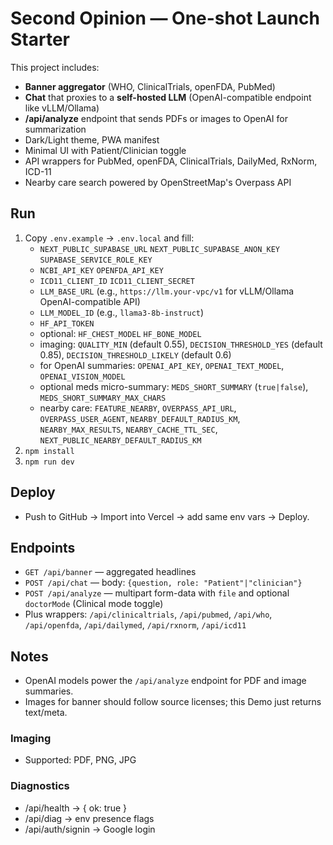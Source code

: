 # Second Opinion — One-shot Launch Starter

This project includes:
- **Banner aggregator** (WHO, ClinicalTrials, openFDA, PubMed)
- **Chat** that proxies to a **self-hosted LLM** (OpenAI-compatible endpoint like vLLM/Ollama)
- **/api/analyze** endpoint that sends PDFs or images to OpenAI for summarization
- Dark/Light theme, PWA manifest
- Minimal UI with Patient/Clinician toggle
- API wrappers for PubMed, openFDA, ClinicalTrials, DailyMed, RxNorm, ICD-11
- Nearby care search powered by OpenStreetMap's Overpass API

## Run
1. Copy `.env.example` → `.env.local` and fill:
   - `NEXT_PUBLIC_SUPABASE_URL` `NEXT_PUBLIC_SUPABASE_ANON_KEY` `SUPABASE_SERVICE_ROLE_KEY`
   - `NCBI_API_KEY` `OPENFDA_API_KEY`
   - `ICD11_CLIENT_ID` `ICD11_CLIENT_SECRET`
   - `LLM_BASE_URL` (e.g., `https://llm.your-vpc/v1` for vLLM/Ollama OpenAI-compatible API)
   - `LLM_MODEL_ID` (e.g., `llama3-8b-instruct`)
   - `HF_API_TOKEN`
   - optional: `HF_CHEST_MODEL` `HF_BONE_MODEL`
   - imaging: `QUALITY_MIN` (default 0.55), `DECISION_THRESHOLD_YES` (default 0.85), `DECISION_THRESHOLD_LIKELY` (default 0.6)
   - for OpenAI summaries: `OPENAI_API_KEY`, `OPENAI_TEXT_MODEL`, `OPENAI_VISION_MODEL`
   - optional meds micro-summary: `MEDS_SHORT_SUMMARY` (`true|false`), `MEDS_SHORT_SUMMARY_MAX_CHARS`
   - nearby care: `FEATURE_NEARBY`, `OVERPASS_API_URL`, `OVERPASS_USER_AGENT`, `NEARBY_DEFAULT_RADIUS_KM`, `NEARBY_MAX_RESULTS`, `NEARBY_CACHE_TTL_SEC`, `NEXT_PUBLIC_NEARBY_DEFAULT_RADIUS_KM`
2. `npm install`
3. `npm run dev`

## Deploy
- Push to GitHub → Import into Vercel → add same env vars → Deploy.

## Endpoints
- `GET /api/banner` — aggregated headlines
- `POST /api/chat` — body: `{question, role: "Patient"|"clinician"}`
- `POST /api/analyze` — multipart form-data with `file` and optional `doctorMode` (Clinical mode toggle)
- Plus wrappers: `/api/clinicaltrials`, `/api/pubmed`, `/api/who`, `/api/openfda`, `/api/dailymed`, `/api/rxnorm`, `/api/icd11`

## Notes
- OpenAI models power the `/api/analyze` endpoint for PDF and image summaries.
- Images for banner should follow source licenses; this Demo just returns text/meta.

### Imaging
- Supported: PDF, PNG, JPG

### Diagnostics
- /api/health -> { ok: true }
- /api/diag   -> env presence flags
- /api/auth/signin -> Google login
